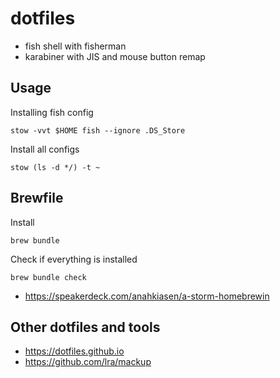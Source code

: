 # dotfiles

- fish shell with fisherman
- karabiner with JIS and mouse button remap

## Usage

Installing fish config

```
stow -vvt $HOME fish --ignore .DS_Store
```

Install all configs
```
stow (ls -d */) -t ~
```

## Brewfile

Install

```
brew bundle
```

Check if everything is installed
```
brew bundle check
```

* https://speakerdeck.com/anahkiasen/a-storm-homebrewin

## Other dotfiles and tools

- https://dotfiles.github.io
- https://github.com/lra/mackup

